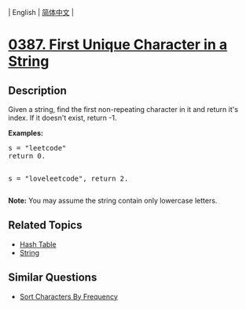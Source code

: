 
| English | [简体中文](README.md) |

# [0387. First Unique Character in a String](https://leetcode-cn.com/problems/first-unique-character-in-a-string/)

## Description

<p>
Given a string, find the first non-repeating character in it and return it's index. If it doesn't exist, return -1.
</p>
<p><b>Examples:</b>
<pre>
s = "leetcode"
return 0.

s = "loveleetcode",
return 2.
</pre>
</p>

<p>
<b>Note:</b> You may assume the string contain only lowercase letters.
</p>

## Related Topics

- [Hash Table](https://leetcode-cn.com/tag/hash-table)
- [String](https://leetcode-cn.com/tag/string)

## Similar Questions

- [Sort Characters By Frequency](../sort-characters-by-frequency/README_EN.md)
